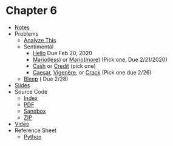 # Chapter 6

* [Notes](notes)
* Problems
  * [Analyze This](https://docs.cs50.net/2019/ap/problems/analyze/analyze.html)
  * Sentimental
    * [Hello](https://docs.cs50.net/2019/ap/problems/sentimental/hello/hello.html) Due Feb 20, 2020
    * [Mario(less)](https://docs.cs50.net/2019/ap/problems/sentimental/mario/less/mario.html) or [Mario(more)](https://docs.cs50.net/2019/ap/problems/sentimental/mario/more/sentimental.html) (Pick one, Due 2/21/2020)
    * [Cash](https://docs.cs50.net/2019/ap/problems/sentimental/cash/cash.html) or [Credit](https://docs.cs50.net/2019/ap/problems/sentimental/credit/credit.html) (pick one)
    * [Caesar](https://docs.cs50.net/2019/ap/problems/sentimental/caesar/caesar.html), [Vigenère](https://docs.cs50.net/2019/ap/problems/sentimental/vigenere/vigenere.html), or [Crack](https://docs.cs50.net/2019/ap/problems/sentimental/crack/crack.html) (Pick one due 2/26)
  * [Bleep](https://docs.cs50.net/2019/ap/problems/bleep/bleep.html) ( Due 2/28)
* [Slides](https://cdn.cs50.net/2018/fall/lectures/6/lecture6.pdf)
* Source Code
  * [Index](https://cdn.cs50.net/2018/fall/lectures/6/src6/)
  * [PDF](https://cdn.cs50.net/2018/fall/lectures/6/src6.pdf)
  * [Sandbox](https://sandbox.cs50.io/bf2e6473-45bc-4ac4-bee2-7cd9b89aa6a8)
  * [ZIP](https://cdn.cs50.net/2018/fall/lectures/6/src6.zip)
* [Video](https://video.cs50.net/2018/fall/lectures/6)
* Reference Sheet
  * [Python](https://ap.cs50.school/assets/pdfs/python.pdf)

